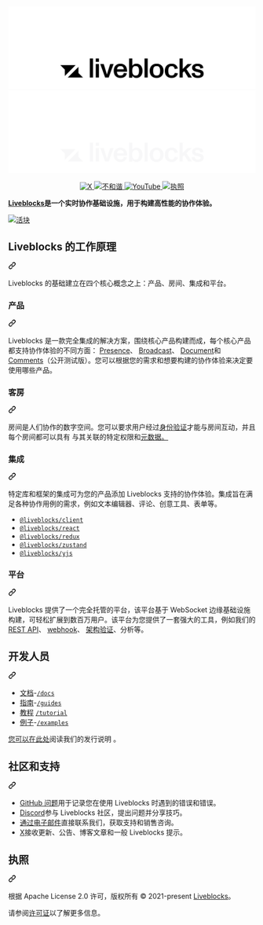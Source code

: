 <div class="Box-sc-g0xbh4-0 bJMeLZ js-snippet-clipboard-copy-unpositioned" data-hpc="true"><article class="markdown-body entry-content container-lg" itemprop="text"><p align="center" dir="auto">
  <a href="https://liveblocks.io#gh-light-mode-only" rel="nofollow">
    <img src="https://raw.githubusercontent.com/liveblocks/liveblocks/main/.github/assets/header-wordmark-light.svg" alt="活块" style="max-width: 100%;">
  </a>
  <a href="https://liveblocks.io#gh-dark-mode-only" rel="nofollow">
    <img src="https://raw.githubusercontent.com/liveblocks/liveblocks/main/.github/assets/header-wordmark-dark.svg" alt="Liveblocks" style="max-width: 100%;">
  </a>
</p>
<p align="center" dir="auto">
  <a href="https://twitter.com/liveblocks" rel="nofollow">
    <img src="https://camo.githubusercontent.com/70cb9d9e1c5e497f3894b62632d83ccb1d7efea759b520eab4e8cf8ad9da3665/68747470733a2f2f696d672e736869656c64732e696f2f62616467652f6c697665626c6f636b732d6d6573736167653f7374796c653d666c6174266c6f676f3d7826636f6c6f723d353535266c6f676f436f6c6f723d666666" alt="X" data-canonical-src="https://img.shields.io/badge/liveblocks-message?style=flat&amp;logo=x&amp;color=555&amp;logoColor=fff" style="max-width: 100%;">
  </a>
  <a href="https://liveblocks.io/discord" rel="nofollow">
    <img src="https://camo.githubusercontent.com/4f7df30dbb2c1e4c20ff1bd35c3fe4d81ad7662dc1fdb06846ec4ece16f0b5e1/68747470733a2f2f696d672e736869656c64732e696f2f646973636f72642f3931333130393231313734363030393130383f7374796c653d666c6174266c6162656c3d646973636f7264266c6f676f3d646973636f726426636f6c6f723d383566266c6f676f436f6c6f723d666666" alt="不和谐" data-canonical-src="https://img.shields.io/discord/913109211746009108?style=flat&amp;label=discord&amp;logo=discord&amp;color=85f&amp;logoColor=fff" style="max-width: 100%;">
  </a>
    <a href="https://www.youtube.com/channel/UCDXT5skWxzOorIQrWG5OT2w" rel="nofollow">
    <img src="https://camo.githubusercontent.com/ebf552cf6801d771be134ba25be8a3faf861433de57483e0834c1228f4314cb4/68747470733a2f2f696d672e736869656c64732e696f2f796f75747562652f6368616e6e656c2f73756273637269626572732f554344585435736b57787a4f6f724951725747354f5432773f7374796c653d666c6174266c6162656c3d796f7574756265266c6f676f3d796f757475626526636f6c6f723d653134266c6f676f436f6c6f723d666666" alt="YouTube" data-canonical-src="https://img.shields.io/youtube/channel/subscribers/UCDXT5skWxzOorIQrWG5OT2w?style=flat&amp;label=youtube&amp;logo=youtube&amp;color=e14&amp;logoColor=fff" style="max-width: 100%;">
  </a>
  <a href="https://github.com/liveblocks/liveblocks/blob/main/LICENSE">
    <img src="https://camo.githubusercontent.com/63022a72873e1336e787aca51e060334571b22cec7eab04abe789bdb82a461ce/68747470733a2f2f696d672e736869656c64732e696f2f6769746875622f6c6963656e73652f6c697665626c6f636b732f6c697665626c6f636b733f7374796c653d666c6174266c6162656c3d6c6963656e7365266c6f676f3d67697468756226636f6c6f723d663830266c6f676f436f6c6f723d666666" alt="执照" data-canonical-src="https://img.shields.io/github/license/liveblocks/liveblocks?style=flat&amp;label=license&amp;logo=github&amp;color=f80&amp;logoColor=fff" style="max-width: 100%;">
  </a>
</p>
<p dir="auto"><strong><a href="https://liveblocks.io" rel="nofollow"><font style="vertical-align: inherit;"><font style="vertical-align: inherit;">Liveblocks</font></font></a><font style="vertical-align: inherit;"><font style="vertical-align: inherit;">是一个实时协作基础设施，用于构建高性能的协作体验。</font></font></strong></p>
<p dir="auto"><a target="_blank" rel="noopener noreferrer" href="/liveblocks/liveblocks/blob/main/assets/concepts/platform.png"><img src="/liveblocks/liveblocks/raw/main/assets/concepts/platform.png" alt="活块" style="max-width: 100%;"></a></p>
<div class="markdown-heading" dir="auto"><h2 tabindex="-1" class="heading-element" dir="auto"><font style="vertical-align: inherit;"><font style="vertical-align: inherit;">Liveblocks 的工作原理</font></font></h2><a id="user-content-how-liveblocks-works" class="anchor" aria-label="永久链接：Liveblocks 的工作原理" href="#how-liveblocks-works"><svg class="octicon octicon-link" viewBox="0 0 16 16" version="1.1" width="16" height="16" aria-hidden="true"><path d="m7.775 3.275 1.25-1.25a3.5 3.5 0 1 1 4.95 4.95l-2.5 2.5a3.5 3.5 0 0 1-4.95 0 .751.751 0 0 1 .018-1.042.751.751 0 0 1 1.042-.018 1.998 1.998 0 0 0 2.83 0l2.5-2.5a2.002 2.002 0 0 0-2.83-2.83l-1.25 1.25a.751.751 0 0 1-1.042-.018.751.751 0 0 1-.018-1.042Zm-4.69 9.64a1.998 1.998 0 0 0 2.83 0l1.25-1.25a.751.751 0 0 1 1.042.018.751.751 0 0 1 .018 1.042l-1.25 1.25a3.5 3.5 0 1 1-4.95-4.95l2.5-2.5a3.5 3.5 0 0 1 4.95 0 .751.751 0 0 1-.018 1.042.751.751 0 0 1-1.042.018 1.998 1.998 0 0 0-2.83 0l-2.5 2.5a1.998 1.998 0 0 0 0 2.83Z"></path></svg></a></div>
<p dir="auto"><font style="vertical-align: inherit;"><font style="vertical-align: inherit;">Liveblocks 的基础建立在四个核心概念之上：产品、房间、集成和平台。</font></font></p>
<div class="markdown-heading" dir="auto"><h3 tabindex="-1" class="heading-element" dir="auto"><font style="vertical-align: inherit;"><font style="vertical-align: inherit;">产品</font></font></h3><a id="user-content-products" class="anchor" aria-label="固定链接：产品" href="#products"><svg class="octicon octicon-link" viewBox="0 0 16 16" version="1.1" width="16" height="16" aria-hidden="true"><path d="m7.775 3.275 1.25-1.25a3.5 3.5 0 1 1 4.95 4.95l-2.5 2.5a3.5 3.5 0 0 1-4.95 0 .751.751 0 0 1 .018-1.042.751.751 0 0 1 1.042-.018 1.998 1.998 0 0 0 2.83 0l2.5-2.5a2.002 2.002 0 0 0-2.83-2.83l-1.25 1.25a.751.751 0 0 1-1.042-.018.751.751 0 0 1-.018-1.042Zm-4.69 9.64a1.998 1.998 0 0 0 2.83 0l1.25-1.25a.751.751 0 0 1 1.042.018.751.751 0 0 1 .018 1.042l-1.25 1.25a3.5 3.5 0 1 1-4.95-4.95l2.5-2.5a3.5 3.5 0 0 1 4.95 0 .751.751 0 0 1-.018 1.042.751.751 0 0 1-1.042.018 1.998 1.998 0 0 0-2.83 0l-2.5 2.5a1.998 1.998 0 0 0 0 2.83Z"></path></svg></a></div>
<p dir="auto"><font style="vertical-align: inherit;"><font style="vertical-align: inherit;">Liveblocks 是一款完全集成的解决方案，围绕核心产品构建而成，每个核心产品都支持协作体验的不同方面：
 </font></font><a href="https://liveblocks.io/docs/products/presence" rel="nofollow"><font style="vertical-align: inherit;"><font style="vertical-align: inherit;">Presence</font></font></a><font style="vertical-align: inherit;"><font style="vertical-align: inherit;">、
 </font></font><a href="https://liveblocks.io/docs/products/broadcast" rel="nofollow"><font style="vertical-align: inherit;"><font style="vertical-align: inherit;">Broadcast</font></font></a><font style="vertical-align: inherit;"><font style="vertical-align: inherit;">、
 </font></font><a href="https://liveblocks.io/docs/products/document" rel="nofollow"><font style="vertical-align: inherit;"><font style="vertical-align: inherit;">Document</font></font></a><font style="vertical-align: inherit;"><font style="vertical-align: inherit;">和
</font></font><a href="https://liveblocks.io/docs/products/comments" rel="nofollow"><font style="vertical-align: inherit;"><font style="vertical-align: inherit;">Comments</font></font></a><font style="vertical-align: inherit;"><font style="vertical-align: inherit;">（公开测试版）。您可以根据您的需求和想要构建的协作体验来决定要使用哪些产品。</font></font></p>
<div class="markdown-heading" dir="auto"><h3 tabindex="-1" class="heading-element" dir="auto"><font style="vertical-align: inherit;"><font style="vertical-align: inherit;">客房</font></font></h3><a id="user-content-rooms" class="anchor" aria-label="永久链接：房间" href="#rooms"><svg class="octicon octicon-link" viewBox="0 0 16 16" version="1.1" width="16" height="16" aria-hidden="true"><path d="m7.775 3.275 1.25-1.25a3.5 3.5 0 1 1 4.95 4.95l-2.5 2.5a3.5 3.5 0 0 1-4.95 0 .751.751 0 0 1 .018-1.042.751.751 0 0 1 1.042-.018 1.998 1.998 0 0 0 2.83 0l2.5-2.5a2.002 2.002 0 0 0-2.83-2.83l-1.25 1.25a.751.751 0 0 1-1.042-.018.751.751 0 0 1-.018-1.042Zm-4.69 9.64a1.998 1.998 0 0 0 2.83 0l1.25-1.25a.751.751 0 0 1 1.042.018.751.751 0 0 1 .018 1.042l-1.25 1.25a3.5 3.5 0 1 1-4.95-4.95l2.5-2.5a3.5 3.5 0 0 1 4.95 0 .751.751 0 0 1-.018 1.042.751.751 0 0 1-1.042.018 1.998 1.998 0 0 0-2.83 0l-2.5 2.5a1.998 1.998 0 0 0 0 2.83Z"></path></svg></a></div>
<p dir="auto"><font style="vertical-align: inherit;"><font style="vertical-align: inherit;">房间是人们协作的数字空间。您可以要求用户经过</font></font><a href="https://liveblocks.io/docs/authentication" rel="nofollow"><font style="vertical-align: inherit;"><font style="vertical-align: inherit;">身份验证</font></font></a><font style="vertical-align: inherit;"><font style="vertical-align: inherit;">才能与房间互动，并且每个房间都可以具有
</font><font style="vertical-align: inherit;">与其关联的特定权限和</font></font><a href="https://liveblocks.io/docs/rooms/metadata" rel="nofollow"><font style="vertical-align: inherit;"><font style="vertical-align: inherit;">元数据。</font></font></a><font style="vertical-align: inherit;"></font></p>
<div class="markdown-heading" dir="auto"><h3 tabindex="-1" class="heading-element" dir="auto"><font style="vertical-align: inherit;"><font style="vertical-align: inherit;">集成</font></font></h3><a id="user-content-integrations" class="anchor" aria-label="固定链接：集成" href="#integrations"><svg class="octicon octicon-link" viewBox="0 0 16 16" version="1.1" width="16" height="16" aria-hidden="true"><path d="m7.775 3.275 1.25-1.25a3.5 3.5 0 1 1 4.95 4.95l-2.5 2.5a3.5 3.5 0 0 1-4.95 0 .751.751 0 0 1 .018-1.042.751.751 0 0 1 1.042-.018 1.998 1.998 0 0 0 2.83 0l2.5-2.5a2.002 2.002 0 0 0-2.83-2.83l-1.25 1.25a.751.751 0 0 1-1.042-.018.751.751 0 0 1-.018-1.042Zm-4.69 9.64a1.998 1.998 0 0 0 2.83 0l1.25-1.25a.751.751 0 0 1 1.042.018.751.751 0 0 1 .018 1.042l-1.25 1.25a3.5 3.5 0 1 1-4.95-4.95l2.5-2.5a3.5 3.5 0 0 1 4.95 0 .751.751 0 0 1-.018 1.042.751.751 0 0 1-1.042.018 1.998 1.998 0 0 0-2.83 0l-2.5 2.5a1.998 1.998 0 0 0 0 2.83Z"></path></svg></a></div>
<p dir="auto"><font style="vertical-align: inherit;"><font style="vertical-align: inherit;">特定库和框架的集成可为您的产品添加 Liveblocks 支持的协作体验。集成旨在满足各种协作用例的需求，例如文本编辑器、评论、创意工具、表单等。</font></font></p>
<ul dir="auto">
<li><a href="https://liveblocks.io/docs/api-reference/liveblocks-client" rel="nofollow"><code>@liveblocks/client</code></a></li>
<li><a href="https://liveblocks.io/docs/api-reference/liveblocks-react" rel="nofollow"><code>@liveblocks/react</code></a></li>
<li><a href="https://liveblocks.io/docs/api-reference/liveblocks-redux" rel="nofollow"><code>@liveblocks/redux</code></a></li>
<li><a href="https://liveblocks.io/docs/api-reference/liveblocks-zustand" rel="nofollow"><code>@liveblocks/zustand</code></a></li>
<li><a href="https://liveblocks.io/docs/api-reference/liveblocks-yjs" rel="nofollow"><code>@liveblocks/yjs</code></a></li>
</ul>
<div class="markdown-heading" dir="auto"><h3 tabindex="-1" class="heading-element" dir="auto"><font style="vertical-align: inherit;"><font style="vertical-align: inherit;">平台</font></font></h3><a id="user-content-platform" class="anchor" aria-label="固定链接：平台" href="#platform"><svg class="octicon octicon-link" viewBox="0 0 16 16" version="1.1" width="16" height="16" aria-hidden="true"><path d="m7.775 3.275 1.25-1.25a3.5 3.5 0 1 1 4.95 4.95l-2.5 2.5a3.5 3.5 0 0 1-4.95 0 .751.751 0 0 1 .018-1.042.751.751 0 0 1 1.042-.018 1.998 1.998 0 0 0 2.83 0l2.5-2.5a2.002 2.002 0 0 0-2.83-2.83l-1.25 1.25a.751.751 0 0 1-1.042-.018.751.751 0 0 1-.018-1.042Zm-4.69 9.64a1.998 1.998 0 0 0 2.83 0l1.25-1.25a.751.751 0 0 1 1.042.018.751.751 0 0 1 .018 1.042l-1.25 1.25a3.5 3.5 0 1 1-4.95-4.95l2.5-2.5a3.5 3.5 0 0 1 4.95 0 .751.751 0 0 1-.018 1.042.751.751 0 0 1-1.042.018 1.998 1.998 0 0 0-2.83 0l-2.5 2.5a1.998 1.998 0 0 0 0 2.83Z"></path></svg></a></div>
<p dir="auto"><font style="vertical-align: inherit;"><font style="vertical-align: inherit;">Liveblocks 提供了一个完全托管的平台，该平台基于 WebSocket 边缘基础设施构建，可轻松扩展到数百万用户。该平台为您提供了一套强大的工具，例如我们的
</font></font><a href="https://liveblocks.io/docs/api-reference/rest-api-endpoints" rel="nofollow"><font style="vertical-align: inherit;"><font style="vertical-align: inherit;">REST API</font></font></a><font style="vertical-align: inherit;"><font style="vertical-align: inherit;">、
 </font></font><a href="https://liveblocks.io/docs/platform/webhooks" rel="nofollow"><font style="vertical-align: inherit;"><font style="vertical-align: inherit;">webhook</font></font></a><font style="vertical-align: inherit;"><font style="vertical-align: inherit;">、
</font></font><a href="https://liveblocks.io/docs/platform/schema-validation" rel="nofollow"><font style="vertical-align: inherit;"><font style="vertical-align: inherit;">架构验证</font></font></a><font style="vertical-align: inherit;"><font style="vertical-align: inherit;">、分析等。</font></font></p>
<div class="markdown-heading" dir="auto"><h2 tabindex="-1" class="heading-element" dir="auto"><font style="vertical-align: inherit;"><font style="vertical-align: inherit;">开发人员</font></font></h2><a id="user-content-developers" class="anchor" aria-label="永久链接：开发人员" href="#developers"><svg class="octicon octicon-link" viewBox="0 0 16 16" version="1.1" width="16" height="16" aria-hidden="true"><path d="m7.775 3.275 1.25-1.25a3.5 3.5 0 1 1 4.95 4.95l-2.5 2.5a3.5 3.5 0 0 1-4.95 0 .751.751 0 0 1 .018-1.042.751.751 0 0 1 1.042-.018 1.998 1.998 0 0 0 2.83 0l2.5-2.5a2.002 2.002 0 0 0-2.83-2.83l-1.25 1.25a.751.751 0 0 1-1.042-.018.751.751 0 0 1-.018-1.042Zm-4.69 9.64a1.998 1.998 0 0 0 2.83 0l1.25-1.25a.751.751 0 0 1 1.042.018.751.751 0 0 1 .018 1.042l-1.25 1.25a3.5 3.5 0 1 1-4.95-4.95l2.5-2.5a3.5 3.5 0 0 1 4.95 0 .751.751 0 0 1-.018 1.042.751.751 0 0 1-1.042.018 1.998 1.998 0 0 0-2.83 0l-2.5 2.5a1.998 1.998 0 0 0 0 2.83Z"></path></svg></a></div>
<ul dir="auto">
<li><a href="https://liveblocks.io/docs" rel="nofollow"><font style="vertical-align: inherit;"><font style="vertical-align: inherit;">文档</font></font></a><font style="vertical-align: inherit;"><font style="vertical-align: inherit;">-</font></font><a href="/liveblocks/liveblocks/blob/main/docs"><code>/docs</code></a></li>
<li><a href="https://liveblocks.io/docs/guides" rel="nofollow"><font style="vertical-align: inherit;"><font style="vertical-align: inherit;">指南</font></font></a><font style="vertical-align: inherit;"><font style="vertical-align: inherit;">-</font></font><a href="/liveblocks/liveblocks/blob/main/guides"><code>/guides</code></a></li>
<li><a href="https://liveblocks.io/docs/tutorial/react/getting-started" rel="nofollow"><font style="vertical-align: inherit;"><font style="vertical-align: inherit;">教程</font></font></a>
<a href="/liveblocks/liveblocks/blob/main/tutorial"><code>/tutorial</code></a></li>
<li><a href="https://liveblocks.io/examples" rel="nofollow"><font style="vertical-align: inherit;"><font style="vertical-align: inherit;">例子</font></font></a><font style="vertical-align: inherit;"><font style="vertical-align: inherit;">-</font></font><a href="/liveblocks/liveblocks/blob/main/examples"><code>/examples</code></a></li>
</ul>
<p dir="auto"><font style="vertical-align: inherit;"></font><a href="https://github.com/liveblocks/liveblocks/releases"><font style="vertical-align: inherit;"><font style="vertical-align: inherit;">您可以在此处</font></font></a><font style="vertical-align: inherit;"><font style="vertical-align: inherit;">阅读我们的发行说明
</font><font style="vertical-align: inherit;">。</font></font></p>
<div class="markdown-heading" dir="auto"><h2 tabindex="-1" class="heading-element" dir="auto"><font style="vertical-align: inherit;"><font style="vertical-align: inherit;">社区和支持</font></font></h2><a id="user-content-community-and-support" class="anchor" aria-label="永久链接：社区和支持" href="#community-and-support"><svg class="octicon octicon-link" viewBox="0 0 16 16" version="1.1" width="16" height="16" aria-hidden="true"><path d="m7.775 3.275 1.25-1.25a3.5 3.5 0 1 1 4.95 4.95l-2.5 2.5a3.5 3.5 0 0 1-4.95 0 .751.751 0 0 1 .018-1.042.751.751 0 0 1 1.042-.018 1.998 1.998 0 0 0 2.83 0l2.5-2.5a2.002 2.002 0 0 0-2.83-2.83l-1.25 1.25a.751.751 0 0 1-1.042-.018.751.751 0 0 1-.018-1.042Zm-4.69 9.64a1.998 1.998 0 0 0 2.83 0l1.25-1.25a.751.751 0 0 1 1.042.018.751.751 0 0 1 .018 1.042l-1.25 1.25a3.5 3.5 0 1 1-4.95-4.95l2.5-2.5a3.5 3.5 0 0 1 4.95 0 .751.751 0 0 1-.018 1.042.751.751 0 0 1-1.042.018 1.998 1.998 0 0 0-2.83 0l-2.5 2.5a1.998 1.998 0 0 0 0 2.83Z"></path></svg></a></div>
<ul dir="auto">
<li><a href="https://github.com/liveblocks/liveblocks/issues"><font style="vertical-align: inherit;"><font style="vertical-align: inherit;">GitHub 问题</font></font></a><font style="vertical-align: inherit;"><font style="vertical-align: inherit;">用于记录&ZeroWidthSpace;&ZeroWidthSpace;您在使用 Liveblocks 时遇到的错误和错误。</font></font></li>
<li><a href="https://liveblocks.io/discord" rel="nofollow"><font style="vertical-align: inherit;"><font style="vertical-align: inherit;">Discord</font></font></a><font style="vertical-align: inherit;"><font style="vertical-align: inherit;">参与 Liveblocks 社区，提出问题并分享技巧。</font></font></li>
<li><a href="https://liveblocks.io/contact" rel="nofollow"><font style="vertical-align: inherit;"><font style="vertical-align: inherit;">通过电子邮件</font></font></a><font style="vertical-align: inherit;"><font style="vertical-align: inherit;">直接联系我们，获取支持和销售咨询。</font></font></li>
<li><a href="https://x.com/liveblocks" rel="nofollow"><font style="vertical-align: inherit;"><font style="vertical-align: inherit;">X</font></font></a><font style="vertical-align: inherit;"><font style="vertical-align: inherit;">接收更新、公告、博客文章和一般 Liveblocks 提示。</font></font></li>
</ul>
<div class="markdown-heading" dir="auto"><h2 tabindex="-1" class="heading-element" dir="auto"><font style="vertical-align: inherit;"><font style="vertical-align: inherit;">执照</font></font></h2><a id="user-content-license" class="anchor" aria-label="永久链接：许可证" href="#license"><svg class="octicon octicon-link" viewBox="0 0 16 16" version="1.1" width="16" height="16" aria-hidden="true"><path d="m7.775 3.275 1.25-1.25a3.5 3.5 0 1 1 4.95 4.95l-2.5 2.5a3.5 3.5 0 0 1-4.95 0 .751.751 0 0 1 .018-1.042.751.751 0 0 1 1.042-.018 1.998 1.998 0 0 0 2.83 0l2.5-2.5a2.002 2.002 0 0 0-2.83-2.83l-1.25 1.25a.751.751 0 0 1-1.042-.018.751.751 0 0 1-.018-1.042Zm-4.69 9.64a1.998 1.998 0 0 0 2.83 0l1.25-1.25a.751.751 0 0 1 1.042.018.751.751 0 0 1 .018 1.042l-1.25 1.25a3.5 3.5 0 1 1-4.95-4.95l2.5-2.5a3.5 3.5 0 0 1 4.95 0 .751.751 0 0 1-.018 1.042.751.751 0 0 1-1.042.018 1.998 1.998 0 0 0-2.83 0l-2.5 2.5a1.998 1.998 0 0 0 0 2.83Z"></path></svg></a></div>
<p dir="auto"><font style="vertical-align: inherit;"><font style="vertical-align: inherit;">根据 Apache License 2.0 许可，版权所有 © 2021-present
 </font></font><a href="https://liveblocks.io" rel="nofollow"><font style="vertical-align: inherit;"><font style="vertical-align: inherit;">Liveblocks</font></font></a><font style="vertical-align: inherit;"><font style="vertical-align: inherit;">。</font></font></p>
<p dir="auto"><font style="vertical-align: inherit;"><font style="vertical-align: inherit;">请参阅</font></font><a href="/liveblocks/liveblocks/blob/main/LICENSE"><font style="vertical-align: inherit;"><font style="vertical-align: inherit;">许可证</font></font></a><font style="vertical-align: inherit;"><font style="vertical-align: inherit;">以了解更多信息。</font></font></p>
</article></div>

